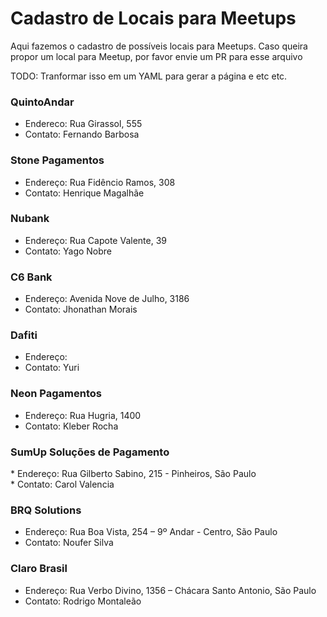 # Cadastro de Locais para Meetups

Aqui fazemos o cadastro de possíveis locais para Meetups. Caso queira propor um local para Meetup, por favor envie um PR para esse arquivo

TODO: Tranformar isso em um YAML para gerar a página e etc etc.

### QuintoAndar
* Endereco: Rua Girassol, 555
* Contato: Fernando Barbosa

### Stone Pagamentos
* Endereço: Rua Fidêncio Ramos, 308
* Contato: Henrique Magalhãe

### Nubank
* Endereço: Rua Capote Valente, 39
* Contato: Yago Nobre

### C6 Bank
* Endereço: Avenida Nove de Julho, 3186
* Contato: Jhonathan Morais

### Dafiti
* Endereço: 
* Contato: Yuri

### Neon Pagamentos
* Endereço: Rua Hugria, 1400
* Contato: Kleber Rocha

### SumUp Soluções de Pagamento
* Endereço: Rua Gilberto Sabino, 215 - Pinheiros, São Paulo
* Contato: Carol Valencia

### BRQ Solutions
* Endereço: Rua Boa Vista, 254 – 9º Andar - Centro, São Paulo
* Contato: Noufer Silva

### Claro Brasil
* Endereço: Rua Verbo Divino, 1356 – Chácara Santo Antonio, São Paulo
* Contato: Rodrigo Montaleão
